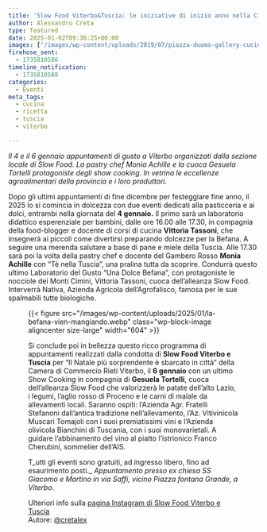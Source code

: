 ```yaml
---
title: 'Slow Food Viterbo&Tuscia: le iniziative di inizio anno nella Città dei Papi'
author: Alessandro Creta
type: featured
date: 2025-01-02T09:36:25+00:00
images: ["/images/wp-content/uploads/2019/07/piazza-duomo-gallery-cucina-00015-hd.webp"]
firehose_sent:
  - 1735810586
timeline_notification:
  - 1735810588
categories:
  - Eventi
meta_tags:
  - cucina
  - ricetta
  - tuscia
  - viterbo

---
```

_Il 4 e il 6 gennaio appuntamenti di gusto a Viterbo organizzati dalla sezione locale di Slow Food. La pastry chef Monia Achille e la cuoca Gesuela Tortelli protagoniste degli show cooking._ _In vetrina le eccellenze agroalimentari della provincia e i loro produttori._

Dopo gli ultimi appuntamenti di fine dicembre per festeggiare fine anno, il 2025 lo si comincia in dolcezza con due eventi dedicati alla pasticceria e ai dolci, entrambi nella giornata del **4 gennaio.** Il primo sarà un laboratorio didattico esperenziale per bambini, dalle ore 16.00 alle 17.30, in compagnia della food-blogger e docente di corsi di cucina **Vittoria Tassoni**, che insegnerà ai piccoli come divertirsi preparando dolcezze per la Befana. A seguire una merenda salutare a base di pane e miele della Tuscia. Alle 17.30 sarà poi la volta della pastry chef e docente del Gambero Rosso **Monia Achille** con “Tè nella Tuscia”, una pralina tutta da scoprire. Condurrà questo ultimo Laboratorio del Gusto “Una Dolce Befana”, con protagoniste le nocciole dei Monti Cimini, Vittoria Tassoni, cuoca dell’alleanza Slow Food. Interverrà Nativa, Azienda Agricola dell’Agrofalisco, famosa per le sue spalmabili tutte biologiche.<figure class="wp-block-image aligncenter size-large is-resized">

{{< figure src="/images/wp-content/uploads/2025/01/la-befana-vien-mangiando.webp" class="wp-block-image aligncenter size-large" width="604" >}}

Si conclude poi in bellezza questo ricco programma di appuntamenti realizzati dalla condotta di **Slow Food Viterbo e Tuscia** per “Il Natale più sorprendente è sbarcato in città” della Camera di Commercio Rieti Viterbo, il **6 gennaio** con un ultimo Show Cooking in compagnia di **Gesuela Tortelli**, cuoca dell’alleanza Slow Food che valorizzerà le patate dell’alto Lazio, i legumi, l’aglio rosso di Proceno e le carni di maiale da allevamenti locali. Saranno ospiti: l’Azienda Agr. Fratelli Stefanoni dall’antica tradizione nell’allevamento, l’Az. Vitivinicola Muscari Tomajoli con i suoi premiatissimi vini e l’Azienda olivicola Bianchini di Tuscania, con i suoi monovarietali. A guidare l’abbinamento del vino al piatto l’istrionico Franco Cherubini, sommelier dell’AIS.

T_utti gli eventi sono gratuiti, ad ingresso libero, fino ad esaurimento posti._ _Appuntamento presso ex chiesa SS Giacomo e Martino in via Saffi, vicino Piazza fontana Grande, a Viterbo_.

Ulteriori info sulla <a href="https://www.instagram.com/slowfoodviterboetuscia/" target="_blank" rel="noreferrer noopener">pagina Instagram di Slow Food Viterbo e Tuscia</a>  
Autore: <a href="https://www.instagram.com/cretalex/" target="_blank" rel="noreferrer noopener">@cretalex</a>